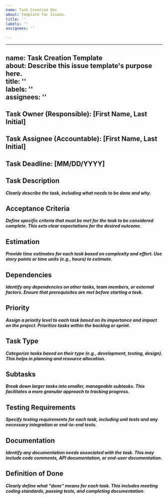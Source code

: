 ```yaml
---
name: Task Creation Doc
about: Template for Issues.
title: ''
labels: ''
assignees: ''

---
```


---
name: Task Creation Template  
about: Describe this issue template's purpose here.  
title: ''  
labels: ''  
assignees: ''  
---

## Task Owner (Responsible): [First Name, Last Initial]  

## Task Assignee (Accountable): [First Name, Last Initial]  

## Task Deadline: [MM/DD/YYYY]  

## Task Description  
**_Clearly describe the task, including what needs to be done and why._**  

## Acceptance Criteria  
**_Define specific criteria that must be met for the task to be considered complete. This sets clear expectations for the desired outcome._**  

## Estimation  
**_Provide time estimates for each task based on complexity and effort. Use story points or time units (e.g., hours) to estimate._**  

## Dependencies  
**_Identify any dependencies on other tasks, team members, or external factors. Ensure that prerequisites are met before starting a task._**  

## Priority  
**_Assign a priority level to each task based on its importance and impact on the project. Prioritize tasks within the backlog or sprint._**  

## Task Type  
**_Categorize tasks based on their type (e.g., development, testing, design). This helps in planning and resource allocation._**  

## Subtasks  
**_Break down larger tasks into smaller, manageable subtasks. This facilitates a more granular approach to tracking progress._**  

## Testing Requirements  
**_Specify testing requirements for each task, including unit tests and any necessary integration or end-to-end tests._**  

## Documentation  
**_Identify any documentation needs associated with the task. This may include code comments, API documentation, or end-user documentation._**  

## Definition of Done  
**_Clearly define what "done" means for each task. This includes meeting coding standards, passing tests, and completing documentation._**
